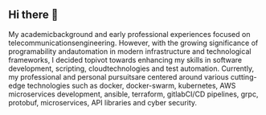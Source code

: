 ## Hi there 👋
My academicbackground and early professional experiences focused on telecommunicationsengineering. 
However, with the growing significance of programability andautomation in modern infrastructure and technological frameworks, 
I decided topivot towards enhancing my skills in software development, scripting, cloudtechnologies and test automation. 
Currently, my professional and personal pursuitsare centered around various cutting-edge technologies such as docker, docker-swarm, 
kubernetes, AWS microservices development, ansible, terraform, gitlabCI/CD pipelines, grpc, protobuf, microservices, API libraries and cyber security.
